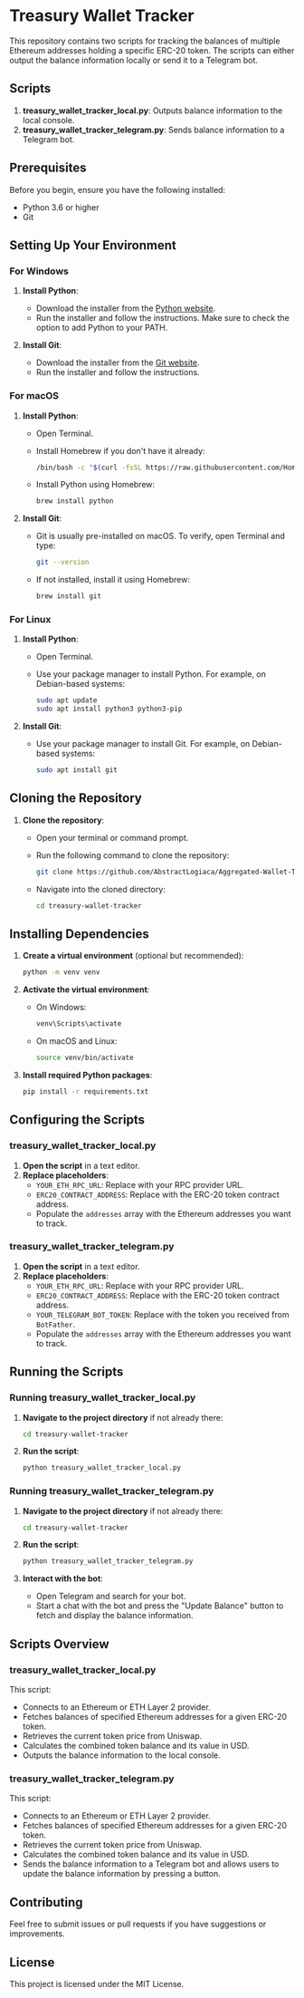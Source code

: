 
# Treasury Wallet Tracker

This repository contains two scripts for tracking the balances of multiple Ethereum addresses holding a specific ERC-20 token. The scripts can either output the balance information locally or send it to a Telegram bot.

## Scripts

1. **treasury_wallet_tracker_local.py**: Outputs balance information to the local console.
2. **treasury_wallet_tracker_telegram.py**: Sends balance information to a Telegram bot.

## Prerequisites

Before you begin, ensure you have the following installed:

- Python 3.6 or higher
- Git

## Setting Up Your Environment

### For Windows

1. **Install Python**:
   - Download the installer from the [Python website](https://www.python.org/downloads/).
   - Run the installer and follow the instructions. Make sure to check the option to add Python to your PATH.

2. **Install Git**:
   - Download the installer from the [Git website](https://git-scm.com/download/win).
   - Run the installer and follow the instructions.

### For macOS

1. **Install Python**:
   - Open Terminal.
   - Install Homebrew if you don't have it already:

     ```sh
     /bin/bash -c "$(curl -fsSL https://raw.githubusercontent.com/Homebrew/install/HEAD/install.sh)"
     ```

   - Install Python using Homebrew:

     ```sh
     brew install python
     ```

2. **Install Git**:
   - Git is usually pre-installed on macOS. To verify, open Terminal and type:

     ```sh
     git --version
     ```

   - If not installed, install it using Homebrew:

     ```sh
     brew install git
     ```

### For Linux

1. **Install Python**:
   - Open Terminal.
   - Use your package manager to install Python. For example, on Debian-based systems:

     ```sh
     sudo apt update
     sudo apt install python3 python3-pip
     ```

2. **Install Git**:
   - Use your package manager to install Git. For example, on Debian-based systems:

     ```sh
     sudo apt install git
     ```

## Cloning the Repository

1. **Clone the repository**:
   - Open your terminal or command prompt.
   - Run the following command to clone the repository:

     ```sh
     git clone https://github.com/AbstractLogiaca/Aggregated-Wallet-Tracker-ETH.git
     ```

   - Navigate into the cloned directory:

     ```sh
     cd treasury-wallet-tracker
     ```

## Installing Dependencies

1. **Create a virtual environment** (optional but recommended):

   ```sh
   python -m venv venv
   ```

2. **Activate the virtual environment**:
   - On Windows:

     ```sh
     venv\Scripts\activate
     ```

   - On macOS and Linux:

     ```sh
     source venv/bin/activate
     ```

3. **Install required Python packages**:

   ```sh
   pip install -r requirements.txt
   ```

## Configuring the Scripts

### treasury_wallet_tracker_local.py

1. **Open the script** in a text editor.
2. **Replace placeholders**:
   - `YOUR_ETH_RPC_URL`: Replace with your RPC provider URL.
   - `ERC20_CONTRACT_ADDRESS`: Replace with the ERC-20 token contract address.
   - Populate the `addresses` array with the Ethereum addresses you want to track.

### treasury_wallet_tracker_telegram.py

1. **Open the script** in a text editor.
2. **Replace placeholders**:
   - `YOUR_ETH_RPC_URL`: Replace with your RPC provider URL.
   - `ERC20_CONTRACT_ADDRESS`: Replace with the ERC-20 token contract address.
   - `YOUR_TELEGRAM_BOT_TOKEN`: Replace with the token you received from `BotFather`.
   - Populate the `addresses` array with the Ethereum addresses you want to track.

## Running the Scripts

### Running treasury_wallet_tracker_local.py

1. **Navigate to the project directory** if not already there:

   ```sh
   cd treasury-wallet-tracker
   ```

2. **Run the script**:

   ```sh
   python treasury_wallet_tracker_local.py
   ```

### Running treasury_wallet_tracker_telegram.py

1. **Navigate to the project directory** if not already there:

   ```sh
   cd treasury-wallet-tracker
   ```

2. **Run the script**:

   ```sh
   python treasury_wallet_tracker_telegram.py
   ```

3. **Interact with the bot**:
   - Open Telegram and search for your bot.
   - Start a chat with the bot and press the "Update Balance" button to fetch and display the balance information.

## Scripts Overview

### treasury_wallet_tracker_local.py

This script:
- Connects to an Ethereum or ETH Layer 2 provider.
- Fetches balances of specified Ethereum addresses for a given ERC-20 token.
- Retrieves the current token price from Uniswap.
- Calculates the combined token balance and its value in USD.
- Outputs the balance information to the local console.

### treasury_wallet_tracker_telegram.py

This script:
- Connects to an Ethereum or ETH Layer 2 provider.
- Fetches balances of specified Ethereum addresses for a given ERC-20 token.
- Retrieves the current token price from Uniswap.
- Calculates the combined token balance and its value in USD.
- Sends the balance information to a Telegram bot and allows users to update the balance information by pressing a button.

## Contributing

Feel free to submit issues or pull requests if you have suggestions or improvements.

## License

This project is licensed under the MIT License.
